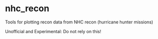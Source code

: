# nhc_recon
Tools for plotting recon data from NHC recon (hurricane hunter missions)

Unofficial and Experimental: Do not rely on this!

